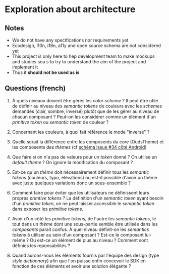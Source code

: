 # Exploration about architecture

## Notes

- We do not have any specifications nor requirements yet
- Ecodesign, l10n, i18n, a11y and open source schema are not considered yet
- This project is only here to hep development team to make mockups and studies soa s to try to understand the aim of the project and implement it
- Thus it **should not be used as is**

## Questions (french)

1. À quels niveaux doivent être gérés les *color scheme* ? Il peut être utile de définir au niveau des *semantic tokens* de couleurs avec les *schemes* demandés (clair, sombre, inversé) plutôt que de les gérer au niveau de chacun composant ? Peut-on les considérer comme un élément d'un *prmitive token* ou *semantic token* de couleur ?

2. Concernant les couleurs, à quoi fait référence le mode "inversé" ?

3. Quelle serait la différence entre les composents du _core_ (OudsTheme) et les composents des *thèmes* (cf [schéma issue #34 côté Android](https://github.com/Orange-OpenSource/ouds-android/issues/34))

4. Que faire si on n'a pas de valeurs pour un *token* donné ? On utilise un *default theme* ? On ignore la modification du composant ?

5. Est-ce qu'un *thème* doit nécessairement définir tous les *semantic tokens* (couleurs, typo, élévations) ou est-il possible d'avoir un thème avec juste quelques variations donc un sous-ensemble ?

6. Comment faire pour éviter que les utilisateurs ne définissent leurs propres *primtive tokens* ? La définition d'un *semantic token* ayant besoin d'un *primitive token*, on ne peut laisser accessible le *semantic token* dans exposer les *primitive tokens*.

7. Avoir d'un côté les *primitive tokens*, de l'autre les *semantic tokens*, le tout dans un *thème* dont une sous-partie semble être utilisée dans les *composants* parait confus. À quel niveau définit-on les *semantics tokens* à utiliser au sein d'un composant ? Est-ce le composant lui-même ? Ou est-ce un élément de plus au niveau ? Comment sont définies les reponsabilités ?

8. Quand aurons-nous les éléments fournis par l'équipe des design (type *style dictionnary*) afin que l'on puisse enfin concevoir le SDK en fonction de ces éléments et avoir une solution élégante ?

